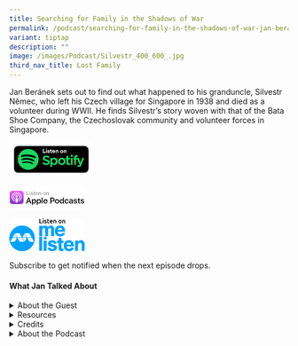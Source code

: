 ```yaml
---
title: Searching for Family in the Shadows of War
permalink: /podcast/searching-for-family-in-the-shadows-of-war-jan-beranek/
variant: tiptap
description: ""
image: /images/Podcast/Silvestr_400_600_.jpg
third_nav_title: Lost Family
---
```

<p>Jan Beránek sets out to find out what happened to his granduncle, Silvestr
Němec, who left his Czech village for Singapore in 1938 and died as a volunteer
during WWII. He finds Silvestr’s story woven with that of the Bata Shoe
Company, the Czechoslovak community and volunteer forces in Singapore.</p>
<p></p><a class="isomer-image-wrapper" href="https://open.spotify.com/show/66PYiIthr1KqQhJ82XH4DN"><img style="width: 30%;" height="auto" width="100%" alt="" src="/images/Podcast/5ece500f123d6d0004ce5f8a.png"></a>
<p></p><a class="isomer-image-wrapper" href="https://podcasts.apple.com/us/podcast/biblioasia/id1688142751"><img style="width: 27%;" height="auto" width="100%" alt="" src="/images/Podcast/Listen_on_apple_podcasts.png"></a>
<p></p><a class="isomer-image-wrapper" href="https://www.melisten.sg/podcast/playlist/BiblioAsia+-2115156"><img style="width: 27%;" height="auto" width="100%" alt="" src="/images/Podcast/Colored.png"></a>
<p></p>
<p></p>
<p>Subscribe to get notified when the next episode drops.</p>
<p></p>
<h4><strong>What Jan Talked About</strong></h4>
<p></p>
<p></p>
<details class="isomer-details">
<summary>About the Guest</summary>
<div data-type="detailsContent" class="isomer-details-content">
<p>Jan Beránek is a Czech environmentalist and energy expert. He was born
and raised in the Czech city of Brno, where he studied physics and sociology.
Jan has worked for several environmental organisations and was also Chair
of the Czech Green Party. He currently lives in Amsterdam, working for
Greenpeace International as a Director for Organizational Strategy and
Development. He is the author of <em><a href="https://eservice.nlb.gov.sg/redir/itemdetails?bid=300110453" rel="noopener noreferrer nofollow" target="_blank"><u>In Search of Silvestr: Unravelling My Granduncle's Fate, Bata, Czechoslovaks and World War II in Singapore </u></a></em>(Landmark
Books, 2025).</p>
</div>
</details>
<details class="isomer-details">
<summary>Resources</summary>
<div data-type="detailsContent" class="isomer-details-content">
<p>Jan Beránek, <em><a href="https://eservice.nlb.gov.sg/redir/itemdetails?bid=300110453" rel="noopener noreferrer nofollow" target="_blank"><u>In Search of Silvestr: Unravelling My Granduncle's Fate, Bata, Czechoslovaks and World War II in Singapore</u></a></em>&nbsp;(Singapore:
Landmark Books, 2025).</p>
<p></p>
<p>Jan Beránek, “<a href="https://biblioasia.nlb.gov.sg/people/2025/4/lost-family-silvestr-nemec-war-search-czech-singapore/" rel="noopener nofollow" target="_blank">In Search of Silvestr</a>,” <em>BiblioAsia </em>(April
2025).</p>
</div>
</details>
<details class="isomer-details">
<summary>Credits</summary>
<div data-type="detailsContent" class="isomer-details-content">
<p>This episode of BiblioAsia+ was hosted by Jimmy Yap and produced by Soh
Gek Han. Sound engineering was done by Nookcha Films. The background music
"Di Tanjong Katong" was composed by Ahmad Patek and performed by Chords
Haven. Special thanks to Jan for coming on the show.</p>
</div>
</details>
<details class="isomer-details">
<summary>About the Podcast</summary>
<div data-type="detailsContent" class="isomer-details-content">
<p>BiblioAsia+ is a podcast about Singapore history by the National Library
Singapore.</p>
</div>
</details>
<p></p>